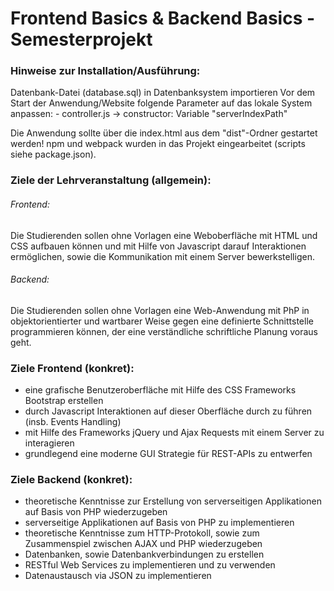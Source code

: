 # Frontend Basics & Backend Basics - Semesterprojekt

### Hinweise zur Installation/Ausführung:
Datenbank-Datei (database.sql) in Datenbanksystem importieren
Vor dem Start der Anwendung/Website folgende Parameter auf das lokale System anpassen:
    - controller.js -> constructor: Variable "serverIndexPath"


Die Anwendung sollte über die index.html aus dem "dist"-Ordner gestartet werden!
npm und webpack wurden in das Projekt eingearbeitet (scripts siehe package.json).



### Ziele der Lehrveranstaltung (allgemein):
###### Frontend:
Die Studierenden sollen ohne Vorlagen eine Weboberfläche mit HTML und CSS 
aufbauen können und mit Hilfe von Javascript darauf Interaktionen ermöglichen, 
sowie die Kommunikation mit einem Server bewerkstelligen.
###### Backend:
Die Studierenden sollen ohne Vorlagen eine Web-Anwendung mit PhP in 
objektorientierter und wartbarer Weise gegen eine definierte Schnittstelle 
programmieren können, der eine verständliche schriftliche Planung voraus geht.

### Ziele Frontend (konkret):
 - eine grafische Benutzeroberfläche mit Hilfe des CSS Frameworks Bootstrap erstellen
 - durch Javascript Interaktionen auf dieser Oberfläche durch zu führen (insb. Events Handling)
 - mit Hilfe des Frameworks jQuery und Ajax Requests mit einem Server zu interagieren
 - grundlegend eine moderne GUI Strategie für REST-APIs zu entwerfen

### Ziele Backend (konkret):
 - theoretische Kenntnisse zur Erstellung von serverseitigen Applikationen auf Basis von PHP wiederzugeben
 - serverseitige Applikationen auf Basis von PHP zu implementieren
 - theoretische Kenntnisse zum HTTP-Protokoll, sowie zum Zusammenspiel zwischen AJAX und PHP wiederzugeben
 - Datenbanken, sowie Datenbankverbindungen zu erstellen
 - RESTful Web Services zu implementieren und zu verwenden
 - Datenaustausch via JSON zu implementieren
